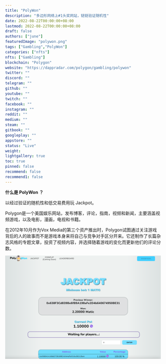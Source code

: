 ```yaml
---
title: "PolyWon"
description: "多边形网络上#1头奖网站，链链验证随机性"
date: 2022-08-22T00:00:00+08:00
lastmod: 2022-08-22T00:00:00+08:00
draft: false
authors: ["june"]
featuredImage: "polywon.png"
tags: ["Gambling","PolyWon"]
categories: ["nfts"]
nfts: ["Gambling"]
blockchain: "Polygon"
website: "https://dappradar.com/polygon/gambling/polywon"
twitter: ""
discord: ""
telegram: ""
github: ""
youtube: ""
twitch: ""
facebook: ""
instagram: ""
reddit: ""
medium: ""
steam: ""
gitbook: ""
googleplay: ""
appstore: ""
status: "Live"
weight: 
lightgallery: true
toc: true
pinned: false
recommend: false
recommend1: false
---
```


**什么是 PolyWon ？**

以经过验证的随机性和低交易费用玩 Jackpot。

Polygon是一个美国娱乐网站，发布博客，评论，指南，视频和新闻，主要涵盖视频游戏，以及电影，漫画，电视和书籍。

在2012年10月作为Vox Media的第三个资产推出时，Polygon试图通过关注游戏背后的人的故事而不是游戏本身来将自己与竞争对手区分开来。它还制作了长篇杂志风格的专题文章，投资了视频内容，并选择随着游戏的变化而更新他们的评论分数。

![以经过验证的随机性和低交易费用玩](20.png)